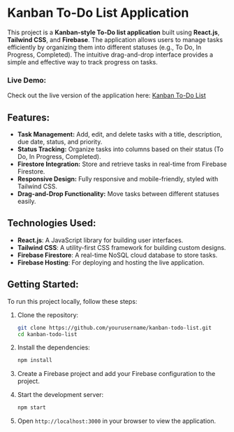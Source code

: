 
# Kanban To-Do List Application

This project is a **Kanban-style To-Do list application** built using **React.js**, **Tailwind CSS**, and **Firebase**. The application allows users to manage tasks efficiently by organizing them into different statuses (e.g., To Do, In Progress, Completed). The intuitive drag-and-drop interface provides a simple and effective way to track progress on tasks.

### Live Demo:
Check out the live version of the application here: [Kanban To-Do List](https://boardinfinitynarasimha.netlify.app/)

## Features:
- **Task Management:** Add, edit, and delete tasks with a title, description, due date, status, and priority.
- **Status Tracking:** Organize tasks into columns based on their status (To Do, In Progress, Completed).
- **Firestore Integration:** Store and retrieve tasks in real-time from Firebase Firestore.
- **Responsive Design:** Fully responsive and mobile-friendly, styled with Tailwind CSS.
- **Drag-and-Drop Functionality:** Move tasks between different statuses easily.

## Technologies Used:
- **React.js**: A JavaScript library for building user interfaces.
- **Tailwind CSS**: A utility-first CSS framework for building custom designs.
- **Firebase Firestore**: A real-time NoSQL cloud database to store tasks.
- **Firebase Hosting**: For deploying and hosting the live application.

## Getting Started:

To run this project locally, follow these steps:

1. Clone the repository:
   ```bash
   git clone https://github.com/yourusername/kanban-todo-list.git
   cd kanban-todo-list
   ```

2. Install the dependencies:
   ```bash
   npm install
   ```

3. Create a Firebase project and add your Firebase configuration to the project.

4. Start the development server:
   ```bash
   npm start
   ```

5. Open `http://localhost:3000` in your browser to view the application.


